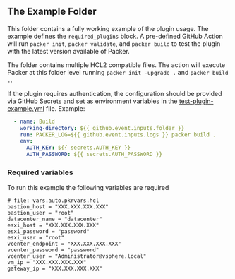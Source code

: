 ## The Example Folder

This folder contains a fully working example of the plugin usage. The
example defines the `required_plugins` block. A pre-defined GitHub Action
will run `packer init`, `packer validate`, and `packer build` to test the
plugin with the latest version available of Packer.

The folder contains multiple HCL2 compatible files. The action will execute
Packer at this folder level running `packer init -upgrade .` and `packer build
.`.

If the plugin requires authentication, the configuration should be provided via
GitHub Secrets and set as environment variables in the
[test-plugin-example.yml](/.github/workflows/test-plugin-example.yml) file.
Example:

```yml
  - name: Build
    working-directory: ${{ github.event.inputs.folder }}
    run: PACKER_LOG=${{ github.event.inputs.logs }} packer build .
    env:
      AUTH_KEY: ${{ secrets.AUTH_KEY }}
      AUTH_PASSWORD: ${{ secrets.AUTH_PASSWORD }}
```

### Required variables

To run this example the following variables are required

```hcl
# file: vars.auto.pkrvars.hcl
bastion_host = "XXX.XXX.XXX.XXX"
bastion_user = "root"
datacenter_name = "datacenter"
esxi_host = "XXX.XXX.XXX.XXX"
esxi_password = "password"
esxi_user = "root"
vcenter_endpoint = "XXX.XXX.XXX.XXX"
vcenter_password = "password"
vcenter_user = "Administrator@vsphere.local"
vm_ip = "XXX.XXX.XXX.XXX"
gateway_ip = "XXX.XXX.XXX.XXX"
```